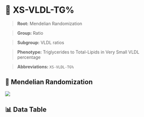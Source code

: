 # 🧪 XS-VLDL-TG%

> **Root:** Mendelian Randomization

> **Group:** Ratio  

> **Subgroup:** VLDL ratios

> **Phenotype:** Triglycerides to Total-Lipids in Very Small VLDL percentage  

> **Abbreviations:** `XS-VLDL-TG%`

## 🧬 Mendelian Randomization  

<img src="/MR/Figures/Inverse/XShengxianVLDLhengxianTGbaifenhao.png"/>


## 📊 Data Table


<CsvTableMRI src="/MR_Data/Inverse/XShengxianVLDLhengxianTGbaifenhao.csv"/>
